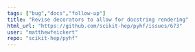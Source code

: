 ```yaml
---
tags: ["bug","docs","follow-up"]
title: "Revise decorators to allow for docstring rendering"
html_url: "https://github.com/scikit-hep/pyhf/issues/673"
user: "matthewfeickert"
repo: "scikit-hep/pyhf"
---
```


